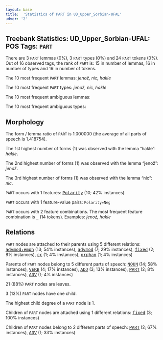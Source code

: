 ```yaml
---
layout: base
title:  'Statistics of PART in UD_Upper_Sorbian-UFAL'
udver: '2'
---
```


## Treebank Statistics: UD_Upper_Sorbian-UFAL: POS Tags: `PART`

There are 3 `PART` lemmas (0%), 3 `PART` types (0%) and 24 `PART` tokens (0%).
Out of 16 observed tags, the rank of `PART` is: 15 in number of lemmas, 16 in number of types and 16 in number of tokens.

The 10 most frequent `PART` lemmas: <em>jenož, nic, hakle</em>

The 10 most frequent `PART` types:  <em>jenož, nic, hakle</em>

The 10 most frequent ambiguous lemmas: 

The 10 most frequent ambiguous types:  



## Morphology

The form / lemma ratio of `PART` is 1.000000 (the average of all parts of speech is 1.418754).

The 1st highest number of forms (1) was observed with the lemma “hakle”: <em>hakle</em>.

The 2nd highest number of forms (1) was observed with the lemma “jenož”: <em>jenož</em>.

The 3rd highest number of forms (1) was observed with the lemma “nic”: <em>nic</em>.

`PART` occurs with 1 features: <tt><a href="hsb_ufal-feat-Polarity.html">Polarity</a></tt> (10; 42% instances)

`PART` occurs with 1 feature-value pairs: `Polarity=Neg`

`PART` occurs with 2 feature combinations.
The most frequent feature combination is `_` (14 tokens).
Examples: <em>jenož, hakle</em>


## Relations

`PART` nodes are attached to their parents using 5 different relations: <tt><a href="hsb_ufal-dep-advmod-emph.html">advmod:emph</a></tt> (13; 54% instances), <tt><a href="hsb_ufal-dep-advmod.html">advmod</a></tt> (7; 29% instances), <tt><a href="hsb_ufal-dep-fixed.html">fixed</a></tt> (2; 8% instances), <tt><a href="hsb_ufal-dep-cc.html">cc</a></tt> (1; 4% instances), <tt><a href="hsb_ufal-dep-orphan.html">orphan</a></tt> (1; 4% instances)

Parents of `PART` nodes belong to 5 different parts of speech: <tt><a href="hsb_ufal-pos-NOUN.html">NOUN</a></tt> (14; 58% instances), <tt><a href="hsb_ufal-pos-VERB.html">VERB</a></tt> (4; 17% instances), <tt><a href="hsb_ufal-pos-ADJ.html">ADJ</a></tt> (3; 13% instances), <tt><a href="hsb_ufal-pos-PART.html">PART</a></tt> (2; 8% instances), <tt><a href="hsb_ufal-pos-ADV.html">ADV</a></tt> (1; 4% instances)

21 (88%) `PART` nodes are leaves.

3 (13%) `PART` nodes have one child.

The highest child degree of a `PART` node is 1.

Children of `PART` nodes are attached using 1 different relations: <tt><a href="hsb_ufal-dep-fixed.html">fixed</a></tt> (3; 100% instances)

Children of `PART` nodes belong to 2 different parts of speech: <tt><a href="hsb_ufal-pos-PART.html">PART</a></tt> (2; 67% instances), <tt><a href="hsb_ufal-pos-ADV.html">ADV</a></tt> (1; 33% instances)

